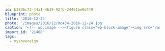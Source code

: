 ```yaml
---
id: b3836c73-44a1-4619-92fb-24461be0d449
blueprint: photo
title: '2016-12-24'
photo: '/images/2016/12/0c434-2016-12-24.jpg'
caption: '<!-- wp:image --><figure class="wp-block-image"><img src="/assets/images/2016/12/0c434-2016-12-24.jpg" /></figure><!-- /wp:image --><!-- wp:paragraph --><p>"Raaawwr feed me logs, human!" #mysovereign</p><!-- /wp:paragraph -->'
import_id: '21408'
tags:
  - mysovereign
---
```

